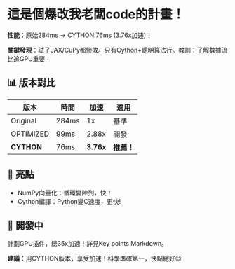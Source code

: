 # 這是個爆改我老闆code的計畫！

**性能**：原始284ms → CYTHON 76ms (3.76x加速)！

**關鍵發現**：試了JAX/CuPy都慘敗。只有Cython+聰明算法行。教訓：了解數據流比追GPU重要！

## 📊 版本對比

| 版本 | 時間 | 加速 | 適用 |
|------|------|------|------|
| Original | 284ms | 1x | 基準 |
| OPTIMIZED | 99ms | 2.88x | 開發 |
| **CYTHON** | 76ms | **3.76x** | **推薦！** |

## 🔬 亮點
- NumPy向量化：循環變陣列，快！
- Cython編譯：Python變C速度，更快!

## 🚀 開發中
計劃GPU插件，總35x加速！詳見Key points Markdown。

**建議**：用CYTHON版本，享受加速！科學準確第一，快點總好😉
